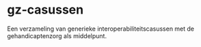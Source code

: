 # gz-casussen
Een verzameling van generieke interoperabiliteitscasussen met de gehandicaptenzorg als middelpunt.
